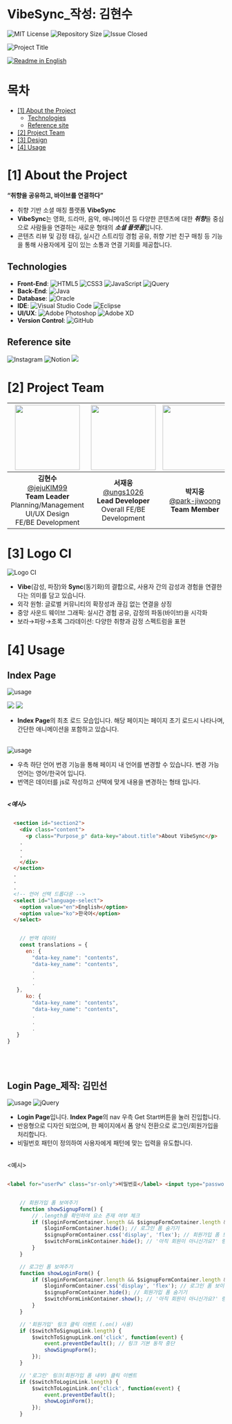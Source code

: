 # VibeSync_작성: 김현수

<!--배지-->
![MIT License][license-shield] ![Repository Size][repository-size-shield] ![Issue Closed][issue-closed-shield]

<!--프로젝트 대문 이미지-->
![Project Title](readme_img/main.jpeg)

<!--프로젝트 버튼-->
 [![Readme in English][readme-eng-shield]][readme-eng-url]

 <!--목차-->
# 목차
- [[1] About the Project](#1-about-the-project)
  - [Technologies](#technologies)
  - [Reference site](#Reference-site)
- [[2] Project Team](#2-Project-Team)
- [[3] Design](#3-Design)
- [[4] Usage](#4-usage)


 <!--목차 끝-->

# [1] About the Project
**“취향을 공유하고, 바이브를 연결하다”**

- 취향 기반 소셜 매칭 플랫폼 **VibeSync**
- **VibeSync**는 영화, 드라마, 음악, 애니메이션 등 다양한 콘텐츠에 대한 ***취향***을 중심으로 사람들을 연결하는 새로운 형태의 ***소셜 플랫폼***입니다.
- 콘텐츠 리뷰 및 감정 태깅, 실시간 스트리밍 경험 공유, 취향 기반 친구 매칭 등 기능을 통해 사용자에게 깊이 있는 소통과 연결 기회를 제공합니다.

## Technologies

- **Front-End**: ![HTML5](https://img.shields.io/badge/html5-%23E34F26.svg?style=for-the-badge&logo=html5&logoColor=white) ![CSS3](https://img.shields.io/badge/css3-%231572B6.svg?style=for-the-badge&logo=css3&logoColor=white) ![JavaScript](https://img.shields.io/badge/javascript-%23323330.svg?style=for-the-badge&logo=javascript&logoColor=%23F7DF1E) ![jQuery](https://img.shields.io/badge/jquery-%230769AD.svg?style=for-the-badge&logo=jquery&logoColor=white)
- **Back-End**: ![Java](https://img.shields.io/badge/java-%23ED8B00.svg?style=for-the-badge&logo=openjdk&logoColor=white)
- **Database**: ![Oracle](https://img.shields.io/badge/Oracle-F80000?style=for-the-badge&logo=oracle&logoColor=white)
- **IDE**: ![Visual Studio Code](https://img.shields.io/badge/Visual%20Studio%20Code-0078d7.svg?style=for-the-badge&logo=visual-studio-code&logoColor=white) ![Eclipse](https://img.shields.io/badge/Eclipse-FE7A16.svg?style=for-the-badge&logo=Eclipse&logoColor=white)
- **UI/UX**: ![Adobe Photoshop](https://img.shields.io/badge/adobe%20photoshop-%2331A8FF.svg?style=for-the-badge&logo=adobe%20photoshop&logoColor=white) ![Adobe XD](https://img.shields.io/badge/Adobe%20XD-470137?style=for-the-badge&logo=Adobe%20XD&logoColor=#FF61F6)
- **Version Control**: ![GitHub](https://img.shields.io/badge/github-%23121011.svg?style=for-the-badge&logo=github&logoColor=white)

## Reference site

![Instagram](https://img.shields.io/badge/Instagram-%23E4405F.svg?style=for-the-badge&logo=Instagram&logoColor=white) ![Notion](https://img.shields.io/badge/Notion-%23000000.svg?style=for-the-badge&logo=notion&logoColor=white) <img src="https://img.shields.io/badge/Teleparty-FF0000?style=for-the-badge&logoColor=white">


# [2] Project Team

|<img src="https://avatars.githubusercontent.com/u/147032519?v=4" width="150" height="150"/>|<img src="https://avatars.githubusercontent.com/u/180395275?v=4" width="150" height="150"/>|<img src="https://avatars.githubusercontent.com/u/199547917?v=4" width="150" height="150"/>|<img src="https://avatars.githubusercontent.com/u/186297935?v=4" width="150" height="150"/>|<img src="https://avatars.githubusercontent.com/u/199547900?v=4" width="150" height="150"/>|
|:-:|:-:|:-:|:-:|:-:|
|**김현수**<br/>[@jejuKIM99](https://github.com/jejuKIM99)<br>**Team Leader**<br>Planning/Management<br>UI/UX Design<br>FE/BE Development|**서재웅**<br/>[@ungs1026](https://github.com/ungs1026)<br>**Lead Developer**<br>Overall FE/BE Development|**박지웅**<br/>[@park-jiwoong](https://github.com/park-jiwoong)<br>**Team Member**|**김민선**<br/>[@msgggg1](https://github.com/msgggg1)<br>**Team Member**|**김예지**<br/>[@Yeji-Kim-Erica](https://github.com/Yeji-Kim-Erica)<br>**Team Member**|

# [3] Logo CI
![Logo CI](readme_img/ci.jpeg)
- **Vibe**(감성, 파장)와 **Sync**(동기화)의 결합으로, 사용자 간의 감성과 경험을 연결한다는 의미를 담고 있습니다.
- 외각 원형: 글로벌 커뮤니티의 확장성과 끊김 없는 연결을 상징
- 중앙 사운드 웨이브 그래픽: 실시간 경험 공유, 감정의 파동(바이브)을 시각화
- 보라→파랑→초록 그라데이션: 다양한 취향과 감정 스펙트럼을 표현

# [4] Usage

<h2>Index Page</h2>

![usage](readme_img/index1.gif)

<img src="https://img.shields.io/badge/Typed.js-5DAED7?style=for-the-badge&logoColor=white"> <img src="https://img.shields.io/badge/Swiper-5DAED7?style=for-the-badge&logoColor=white">
- **Index Page**의 최초 로드 모습입니다. 해당 페이지는 페이지 초기 로드시 나타나며, 간단한 애니메이션을 포함하고 있습니다.<br><br>

![usage](readme_img/index2.gif)

- 우측 하단 언어 번경 기능을 통해 페이지 내 언어를 변경할 수 있습니다. 변경 가능 언어는 영어/한국어 입니다.
- 번역은 데이터를 js로 작성하고 선택에 맞게 내용을 변경하는 형태 입니다.<br><br>

***\<예시\>***
```html

  <section id="section2">
    <div class="content">
      <p class="Purpose_p" data-key="about.title">About VibeSync</p>
    .
    .
    .
    </div>
  </section>
  .
  .
  .
  <!-- 언어 선택 드롭다운 -->
  <select id="language-select">
    <option value="en">English</option>
    <option value="ko">한국어</option>
  </select>

```


```javascript

    // 번역 데이터
    const translations = {
      en: {
        "data-key_name": "contents",
        "data-key_name": "contents",
        .
        .
        .
   },
      ko: {
        "data-key_name": "contents",
        "data-key_name": "contents",
        .
        .
        .
   }
}

```
<br><br>
<h2>Login Page_제작: 김민선</h2>

![usage](readme_img/login.gif)
![jQuery](https://img.shields.io/badge/jquery-%230769AD.svg?style=for-the-badge&logo=jquery&logoColor=white)
- **Login Page**입니다. **Index Page**의 nav 우측 Get Start버튼을 눌러 진입합니다.
- 반응형으로 디자인 되었으며, 한 페이지에서 폼 양식 전환으로 로그인/회원가입을 처리합니다.
- 비밀번호 패턴이 정의하여 사용자에게 패턴에 맞는 입력을 유도합니다.<br><br>

<예시>
```html

<label for="userPw" class="sr-only">비밀번호</label> <input type="password" id="userPw" name="userPw" placeholder="Password" required pattern="^(?=.*[A-Za-z])(?=.*\d)(?=.*[!@#$%^&*])[A-Za-z\d!@#$%^&*]{8,}$" title="8자 이상, 영문자, 숫자, 특수문자를 모두 포함해야 합니다.">

```
```javascript

    // 회원가입 폼 보여주기
    function showSignupForm() {
        // .length를 확인하여 요소 존재 여부 체크
        if ($loginFormContainer.length && $signupFormContainer.length && $switchFormLinkContainer.length) {
            $loginFormContainer.hide(); // 로그인 폼 숨기기
            $signupFormContainer.css('display', 'flex'); // 회원가입 폼 보이기 
            $switchFormLinkContainer.hide(); // '아직 회원이 아니신가요?' 링크 숨기기
        }
    }

    // 로그인 폼 보여주기
    function showLoginForm() {
        if ($loginFormContainer.length && $signupFormContainer.length && $switchFormLinkContainer.length) {
            $loginFormContainer.css('display', 'flex'); // 로그인 폼 보이기 
            $signupFormContainer.hide(); // 회원가입 폼 숨기기
            $switchFormLinkContainer.show(); // '아직 회원이 아니신가요?' 링크 보이기 (기본 display block)
        }
    }

    // '회원가입' 링크 클릭 이벤트 (.on() 사용)
    if ($switchToSignupLink.length) {
        $switchToSignupLink.on('click', function(event) {
            event.preventDefault(); // 링크 기본 동작 중단
            showSignupForm();
        });
    }

    // '로그인' 링크(회원가입 폼 내부) 클릭 이벤트
    if ($switchToLoginLink.length) {
        $switchToLoginLink.on('click', function(event) {
            event.preventDefault();
            showLoginForm();
        });
    }

```
<br><br>
<!--Url for Badges-->
[license-shield]: https://img.shields.io/github/license/dev-ujin/readme-template?labelColor=D8D8D8&color=04B4AE
[repository-size-shield]: https://img.shields.io/github/repo-size/dev-ujin/readme-template?labelColor=D8D8D8&color=BE81F7
[issue-closed-shield]: https://img.shields.io/github/issues-closed/dev-ujin/readme-template?labelColor=D8D8D8&color=FE9A2E

<!--Url for Buttons-->
[readme-eng-shield]: https://img.shields.io/badge/-readme%20in%20english-2E2E2E?style=for-the-badge

<!--URLS-->
[readme-eng-url]: README_EN.md
